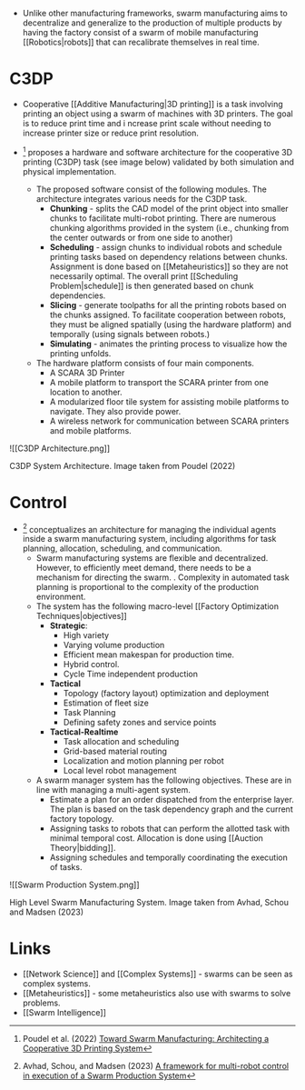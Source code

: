 * Unlike other manufacturing frameworks, swarm manufacturing aims to decentralize and generalize to the production of multiple products by having the factory consist of a swarm of mobile manufacturing [[Robotics|robots]] that can recalibrate themselves in real time.

# C3DP
* Cooperative [[Additive Manufacturing|3D printing]] is a task involving printing an object using a swarm of machines with 3D printers. The goal is to reduce print time and i ncrease print scale without needing to increase printer size or reduce print resolution.

* [^poudel_2022] proposes a hardware and software architecture for the cooperative 3D printing (C3DP) task (see image below) validated by both simulation and physical implementation.
	* The proposed software consist of the following modules. The architecture integrates various needs for the C3DP task.
		* **Chunking** - splits the CAD model of the print object into smaller chunks to facilitate multi-robot printing. There are numerous chunking algorithms provided in the system (i.e., chunking from the center outwards or from one side to another) 
		* **Scheduling** - assign chunks to individual robots and schedule printing tasks based on dependency relations between chunks. Assignment is done based on [[Metaheuristics]] so they are not necessarily optimal. The overall print [[Scheduling Problem|schedule]] is then generated based on chunk dependencies. 
		* **Slicing** - generate toolpaths for all the printing robots based on the chunks assigned. To facilitate cooperation between robots, they must be aligned spatially (using the hardware platform) and temporally (using signals between robots.)
		* **Simulating** - animates the printing process to visualize how the printing unfolds. 
	* The hardware platform consists of four main components.
		* A SCARA 3D Printer
		* A mobile platform to transport the SCARA printer from one location to another.
		* A modularized floor tile system for assisting mobile platforms to navigate. They also provide power.
		* A wireless network for communication between SCARA printers and mobile platforms.

![[C3DP Architecture.png]]
<figcaption> C3DP System Architecture. Image taken from Poudel (2022) </figcaption>

[^Poudel_2022]: Poudel et al. (2022) [Toward Swarm Manufacturing: Architecting a Cooperative 3D Printing System](https://asmedigitalcollection.asme.org/manufacturingscience/article/144/8/081004/1133486/Toward-Swarm-Manufacturing-Architecting-a)

# Control
* [^Avhad_2023] conceptualizes an architecture for managing the individual agents inside a swarm manufacturing system, including algorithms for task planning, allocation, scheduling, and communication. 
	* Swarm manufacturing systems are flexible and decentralized. However, to efficiently meet demand, there needs to be a mechanism for directing the swarm. . Complexity in automated task planning is proportional to the complexity of the production environment.
	* The system has the following macro-level [[Factory Optimization Techniques|objectives]]
		* **Strategic**: 
			* High variety
			* Varying volume production
			* Efficient mean makespan for production time.
			* Hybrid control.
			* Cycle Time independent production
		* **Tactical**
			* Topology (factory layout) optimization and deployment
			* Estimation of fleet size 
			* Task Planning
			* Defining safety zones and service points
		* **Tactical-Realtime**
			* Task allocation and scheduling
			* Grid-based material routing
			* Localization and motion planning per robot
			* Local level robot management
	* A swarm manager system has the following objectives. These are in line with managing a multi-agent system.
		* Estimate a plan for an order dispatched from the enterprise layer. The plan is based on the task dependency graph and the current factory topology. 
		* Assigning tasks to robots that can perform the allotted task with minimal temporal cost. Allocation is done using [[Auction Theory|bidding]].
		* Assigning schedules and temporally coordinating the execution of tasks.

![[Swarm Production System.png]]
<figcaption> High Level Swarm Manufacturing System. Image taken from Avhad, Schou and Madsen (2023)  </figcaption>


[^Avhad_2023]: Avhad, Schou, and Madsen (2023) [A framework for multi-robot control in execution of a Swarm Production System](https://www.sciencedirect.com/science/article/pii/S0166361523001318?ref=pdf_download&fr=RR-2&rr=8bd27f94cb2e20fb)

# Links
* [[Network Science]] and [[Complex Systems]] - swarms can be seen as complex systems.
* [[Metaheuristics]] - some metaheuristics also use with swarms to solve problems. 
* [[Swarm Intelligence]]